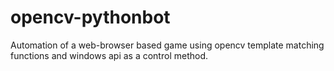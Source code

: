 # opencv-pythonbot
Automation of a web-browser based game using opencv template matching functions and windows api
as a control method.
